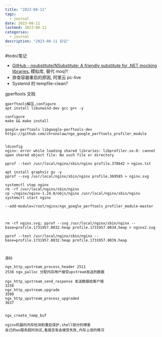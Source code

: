 ```yaml
---
title: "2023-08-11"
tags:
  - journal
date: 2023-08-11
lastmod: 2023-08-11
categories:
  - journal
description: "2023-08-11 日记"
---
```


#todo/笔记

- [GitHub - nsubstitute/NSubstitute: A friendly substitute for .NET mocking libraries.](https://github.com/nsubstitute/NSubstitute) 模拟库, 替代 moq?!
- 排查容器重启的原因, 阿里云 pc-live
- Systemd 的 tempfile-clean?

gperftools 文档

```shell
gperftools解压,configure
apt install libunwind-dev gcc g++ -y

configure
make && make install

google-perftools libgoogle-perftools-dev
https://github.com/chronolaw/ngx_google_perftools_profiler_module


ldconfig
nginx: error while loading shared libraries: libprofiler.so.0: cannot open shared object file: No such file or directory

pprof --text /usr/local/nginx/sbin/nginx profile.378642 > nginx.txt

apt install graphviz gv -y
pprof --svg /usr/local/nginx/sbin/nginx profile.369585 > nginx.svg

systemctl stop nginx
rm -rf /usr/local/nginx/sbin/nginx
cp ~/nginx/nginx-1.24.0/objs/nginx /usr/local/nginx/sbin/nginx
systemctl start nginx

--add-module=/root/nginx/ngx_google_perftools_profiler_module-master



rm -rf nginx.svg; pprof --svg /usr/local/nginx/sbin/nginx --base=profile.1731957.0032.heap profile.1731957.0034.heap > nginx2.svg

pprof --text /usr/local/nginx/sbin/nginx --base=profile.1731957.0032.heap profile.1731957.0039.heap 



源码

ngx_http_upstream_process_header 2511
2538 ngx_palloc 分配内存用户接受upstream发送的数据

ngx_http_upstream_send_response 发送数据给客户端
3238
ngx_http_upstream_upgrade
3590
ngx_http_upstream_process_upgraded
3637


ngx_create_temp_buf

nginx机器的内存检测和重启保护,shell部分的博客
自己的ws服务超时测试,看是否有会接受失败,内存上涨的情况
```
